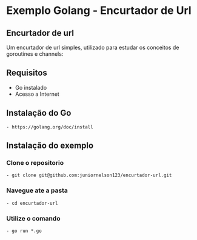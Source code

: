 # Exemplo Golang - Encurtador de Url

## Encurtador de url

Um encurtador de url simples, utilizado para estudar os conceitos de goroutines e channels:

## Requisitos
 - Go instalado
 - Acesso a Internet
 
## Instalação do Go

	- https://golang.org/doc/install

## Instalação do exemplo

### Clone o repositorio

	- git clone git@github.com:juniornelson123/encurtador-url.git

### Navegue ate a pasta	

	- cd encurtador-url

### Utilize o comando
	
	- go run *.go

